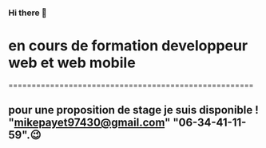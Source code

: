 ### Hi there 👋
# en cours de formation developpeur web et web mobile
=====================================================
## pour une proposition de stage je suis disponible ! "mikepayet97430@gmail.com" "06-34-41-11-59".😉


<!--
**Raiden974/Raiden974** is a ✨ _special_ ✨ repository because its `README.md` (this file) appears on your GitHub profile.

Here are some ideas to get you started:

- 🔭 I’m currently working on ...
- 🌱 I’m currently learning ...
- 👯 I’m looking to collaborate on ...
- 🤔 I’m looking for help with ...
- 💬 Ask me about ...
- 📫 How to reach me: ...
- 😄 Pronouns: ...
- ⚡ Fun fact: ...
-->
